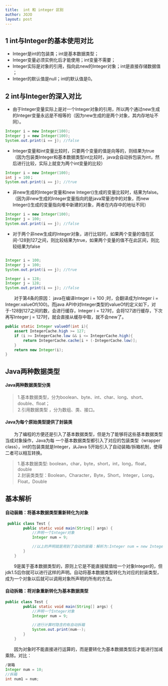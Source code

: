 ```yaml
---
title:  int 和 integer 区别
author: JOJO
layout: post
---
```


## 1 int与Integer的基本使用对比
* Integer是int的包装类；int是基本数据类型； 
* Integer变量必须实例化后才能使用；int变量不需要； 
* Integer实际是对象的引用，指向此new的Integer对象；int是直接存储数据值 ； 
* Integer的默认值是null；int的默认值是0。

## 2 int与Integer的深入对比
* 由于Integer变量实际上是对一个Integer对象的引用，所以两个通过new生成的Integer变量永远是不相等的（因为new生成的是两个对象，其内存地址不同）。

```java
Integer i = new Integer(100);
Integer j = new Integer(100);
System.out.print(i == j); //false
```
* Integer变量和int变量比较时，只要两个变量的值是向等的，则结果为true（因为包装类Integer和基本数据类型int比较时，java会自动拆包装为int，然后进行比较，实际上就变为两个int变量的比较）

```java
Integer i = new Integer(100);
int j = 100；
System.out.print(i == j); //true
```
 

* 非new生成的Integer变量和new Integer()生成的变量比较时，结果为false。（因为非new生成的Integer变量指向的是java常量池中的对象，而new Integer()生成的变量指向堆中新建的对象，两者在内存中的地址不同）

```java
Integer i = new Integer(100);
Integer j = 100;
System.out.print(i == j); //false
```

* 对于两个非new生成的Integer对象，进行比较时，如果两个变量的值在区间-128到127之间，则比较结果为true，如果两个变量的值不在此区间，则比较结果为false

```java

Integer i = 100;
Integer j = 100;
System.out.print(i == j); //true

Integer i = 128;
Integer j = 128;
System.out.print(i == j); //false
```

 

　　对于第4条的原因： java在编译Integer i = 100 ;时，会翻译成为Integer i = Integer.valueOf(100)。而java API中对Integer类型的valueOf的定义如下，对于-128到127之间的数，会进行缓存，Integer i = 127时，会将127进行缓存，下次再写Integer j = 127时，就会直接从缓存中取，就不会new了。


```java
public static Integer valueOf(int i){
    assert IntegerCache.high >= 127;
    if (i >= IntegerCache.low && i <= IntegerCache.high){
        return IntegerCache.cache[i + (-IntegerCache.low)];
    }
    return new Integer(i);
}
```

## Java两种数据类型
#### Java两种数据类型分类
> 1.基本数据类型，分为boolean、byte、int、char、long、short、double、float；   
> 2.引用数据类型 ，分为数组、类、接口。

#### Java为每个原始类型提供了封装类
　　为了编程的方便还是引入了基本数据类型，但是为了能够将这些基本数据类型当成对象操作，Java为每 一个基本数据类型都引入了对应的包装类型（wrapper class），int的包装类就是Integer，从Java 5开始引入了自动装箱/拆箱机制，使得二者可以相互转换。

>1.基本数据类型: boolean，char，byte，short，int，long，float，double  
>2.封装类类型：Boolean，Character，Byte，Short，Integer，Long，Float，Double
## 基本解析
#### 自动装箱：将基本数据类型重新转化为对象

```java
 public class Test {  
        public static void main(String[] args) {  
            //声明一个Integer对象
            Integer num = 9;

            //以上的声明就是用到了自动的装箱：解析为:Integer num = new Integer(9);
        }  
    }  
```

 

　　9是属于基本数据类型的，原则上它是不能直接赋值给一个对象Integer的，但jdk1.5后你就可以进行这样的声明。自动将基本数据类型转化为对应的封装类型，成为一个对象以后就可以调用对象所声明的所有的方法。

#### 自动拆箱：将对象重新转化为基本数据类型

```java
public class Test {  
        public static void main(String[] args) {  
            //声明一个Integer对象
            Integer num = 9;

            //进行计算时隐含的有自动拆箱
            System.out.print(num--);
        }  
    }  
```

 

　　因为对象时不能直接进行运算的，而是要转化为基本数据类型后才能进行加减乘除。对比：

```java
/装箱
Integer num = 10;
//拆箱
int num1 = num;
```